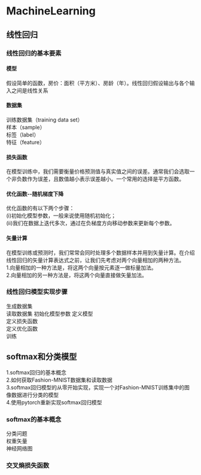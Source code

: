 # MachineLearning
## 线性回归


### 线性回归的基本要素
#### 模型  
假设简单的函数，房价：面积（平方米）、房龄（年）。线性回归假设输出与各个输入之间是线性关系

#### 数据集  
训练数据集（training data set）  
样本（sample）  
标签（label）  
特征（feature）
#### 损失函数  
在模型训练中，我们需要衡量价格预测值与真实值之间的误差。通常我们会选取一个非负数作为误差，且数值越小表示误差越小。一个常用的选择是平方函数。  
#### 优化函数--随机梯度下降  
优化函数的有以下两个步骤：  
(i)初始化模型参数，一般来说使用随机初始化；  
(ii)我们在数据上迭代多次，通过在负梯度方向移动参数来更新每个参数。  
#### 矢量计算  
在模型训练或预测时，我们常常会同时处理多个数据样本并用到矢量计算。在介绍线性回归的矢量计算表达式之前，让我们先考虑对两个向量相加的两种方法。  
1.向量相加的一种方法是，将这两个向量按元素逐一做标量加法。  
2.向量相加的另一种方法是，将这两个向量直接做矢量加法。  

### 线性回归模型实现步骤
生成数据集  
读取数据集
初始化模型参数
定义模型  
定义损失函数  
定义优化函数  
训练  

## softmax和分类模型  
1.softmax回归的基本概念  
2.如何获取Fashion-MNIST数据集和读取数据  
3.softmax回归模型的从零开始实现，实现一个对Fashion-MNIST训练集中的图像数据进行分类的模型  
4.使用pytorch重新实现softmax回归模型  

### softmax的基本概念
分类问题  
权重矢量  
神经网络图  
### 交叉熵损失函数
